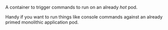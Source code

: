 A container to trigger commands to run on an already *hot* pod.

Handy if you want to run things like console commands against an already primed monolithic application pod.